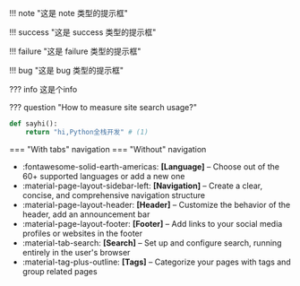 !!! note "这是 note 类型的提示框"

!!! success "这是 success 类型的提示框"

!!! failure "这是 failure 类型的提示框"

!!! bug "这是 bug 类型的提示框"

??? info 这是个info

??? question "How to measure site search usage?"

<!-- md:version 8.4.0 -->
<!-- md:default none -->
<!-- md:option analytics.feedback.ratings.icon -->
<!-- md:option analytics.feedback.ratings.me -->
<!-- md:default none --> <!-- md:flag required -->
<!-- md:option analytics.feedback.ratings.name -->
 <!-- md:default none --> <!-- md:flag required -->
```python title='demo.py'
def sayhi():
    return "hi,Python全栈开发" # (1)
```

=== "With tabs"
    navigation
=== "Without"
    navigation

<div class="grid cards" markdown>

- :fontawesome-solid-earth-americas: __[Language]__ – Choose out of the 60+ supported languages or add a new one
- :material-page-layout-sidebar-left: __[Navigation]__ – Create a clear, concise, and comprehensive navigation structure
- :material-page-layout-header: __[Header]__ – Customize the behavior of the header, add an announcement bar
- :material-page-layout-footer: __[Footer]__ – Add links to your social media profiles or websites in the footer
- :material-tab-search: __[Search]__ – Set up and configure search, running entirely in the user's browser
- :material-tag-plus-outline: __[Tags]__ – Categorize your pages with tags and group related pages

</div>